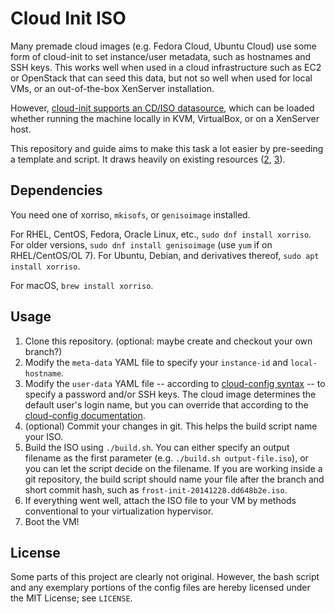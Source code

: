 Cloud Init ISO
==============

Many premade cloud images (e.g. Fedora Cloud, Ubuntu Cloud) use some form of 
cloud-init to set instance/user metadata, such as hostnames and SSH keys. This 
works well when used in a cloud infrastructure such as EC2 or OpenStack that can 
seed this data, but not so well when used for local VMs, or an out-of-the-box 
XenServer installation.

However, [cloud-init supports an CD/ISO datasource][1], which can be loaded 
whether running the machine locally in KVM, VirtualBox, or on a XenServer host. 

This repository and guide aims to make this task a lot easier by pre-seeding a 
template and script. It draws heavily on existing resources ([2][2], [3][3]).

## Dependencies
You need one of xorriso, `mkisofs`, or `genisoimage` installed. 

For RHEL, CentOS, Fedora, Oracle Linux, etc., `sudo dnf install xorriso`. For older versions, `sudo dnf install genisoimage` (use `yum` if on RHEL/CentOS/OL 7). For Ubuntu, Debian, and derivatives thereof, `sudo apt install xorriso`.

For macOS, `brew install xorriso`.

## Usage

1. Clone this repository. (optional: maybe create and checkout your own branch?)
2. Modify the `meta-data` YAML file to specify your `instance-id` and `local-hostname`.
3. Modify the `user-data` YAML file -- according to [cloud-config syntax][4] -- to 
   specify a password and/or SSH keys. The cloud image determines the default user's 
   login name, but you can override that according to the [cloud-config documentation][4].
4. (optional) Commit your changes in git. This helps the build script name your ISO.
5. Build the ISO using `./build.sh`. You can either specify an output filename as the 
   first parameter (e.g. `./build.sh output-file.iso`), or you can let the script decide 
   on the filename. If you are working inside a git repository, the build script should 
   name your file after the branch and short commit hash, such as 
   `frost-init-20141228.dd648b2e.iso`.
6. If everything went well, attach the ISO file to your VM by methods 
   conventional to your virtualization hypervisor.
7. Boot the VM!

## License

Some parts of this project are clearly not original. However, the bash script and 
any exemplary portions of the config files are hereby licensed under the MIT License; 
see `LICENSE`.

[1]: https://cloudinit.readthedocs.io/en/latest/topics/datasources/nocloud.html
[2]: https://www.technovelty.org/linux/running-cloud-images-locally.html
[3]: http://www.projectatomic.io/blog/2014/10/getting-started-with-cloud-init/
[4]: https://cloudinit.readthedocs.io/en/latest/topics/examples.html
